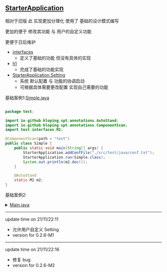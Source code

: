 ## [StarterApplication](https://github.com/Kloping/my-spring-tool/blob/master/src/main/java/io/github/kloping/MySpringTool/StarterApplication.java)

相对于旧版 此 实现更加分理化 使用了 基础的设计模式编写<br>

更加的便于 修改其功能 与 用户的自定义功能

更便于日后维护

- [interfaces](https://github.com/Kloping/my-spring-tool/tree/master/src/main/java/io/github/kloping/MySpringTool/interfaces)
    - 定义了基础的功能 但没有具体的实现
- [h1](https://github.com/Kloping/my-spring-tool/tree/master/src/main/java/io/github/kloping/MySpringTool/h1)
    - 完成了基础的功能实现
- [StarterApplication.Setting](https://github.com/Kloping/my-spring-tool/blob/master/src/main/java/io/github/kloping/MySpringTool/StarterApplication.java)
    - 系统 默认配置 与 功能的协调启动
    - 可根据具体需要更改配置 实现自己需要的功能

基础案例1:[Simple.java]()

```java

package test;

import io.github.kloping.spt.annotations.AutoStand;
import io.github.kloping.spt.annotations.ComponentScan;
import test.interfaces.M2;

@ComponentScan(path = "test")
public class Simple {
    public static void main(String[] args) {
        StarterApplication.addConfFile("./src/test/java/conf.txt");
        StarterApplication.run(Simple.class);
        System.out.println(m2.doc());
    }

    @AutoStand
    static M2 m2;
}

```

基础案例2:
<details> 
<summary><a href="#">Main.java</a></summary> 

```java
package old;

import io.github.kloping.spt.annotations.*;
import io.github.kloping.spt.entity.interfaces.Runner;
import io.github.kloping.spt.exceptions.NoRunException;
import test.interfaces.M2;

import java.lang.reflect.InvocationTargetException;

@ComponentScan(path = "test")
@Controller
public class Main {
    @Before
    public void before(String arg) {
        System.out.println("before => " + arg);
    }

    @Action("a")
    public void m1() {
        System.out.println("m1");
    }

    @Action("a.+")
    public void m2() {
        System.out.println("m2");
    }

    @Action("a<b=>s>")
    public void m3() {
        System.out.println("m3");
    }

    @Action("a<.*?=>s>c")
    public void m4(@Param("s") String s) {
        System.out.println(s);
        System.out.println("m4");
//        try {
//            Thread.sleep(1500);
//        } catch (InterruptedException e) {
//            e.printStackTrace();
//        }
    }

    @After
    public void after() {
        System.out.println("after");
    }

    @TimeEve(1000)
    public void s1() {
        System.out.println("1000");
    }

    @Schedule("10:05:00")
    public void s2() {
        System.out.println("333333333333333333333333333");
    }

    public static void main(String[] args) throws IllegalAccessException, InvocationTargetException {
        StarterApplication.addConfFile("./src/test/java/conf.txt");
        StarterApplication.setMainKey(Long.class);
        StarterApplication.setAccessTypes(String.class, Number.class);
        StarterApplication.setAllBefore(new Runner(Runner.state.BEFORE) {
            @Override
            public void run(Object t, Object[] objects) throws NoRunException {
                System.out.println("all after");
            }
        });
        StarterApplication.run(Main.class);
        StarterApplication.executeMethod(1000L, "a", "我是参数", 111111);
        StarterApplication.executeMethod(1001L, "ab", "我是参数", 111111);
        StarterApplication.executeMethod(1002L, "abc", "我是参数", 111111);
        StarterApplication.executeMethod(1002L, "adsadbc", "我是参数", 111111);
        StarterApplication.executeMethod(1002L, "abffdsfc", "我是参数", 111111);
        StarterApplication.executeMethod(1002L, "abeeeeec", "我是参数", 111111);
        System.out.println("===========");
        System.out.println(m2.doc());
    }

    @AutoStand
    static M2 m2;

    @AutoStand(id = "k1")
    static Boolean k1;
}

```

</details>



<hr>

update time on 21/11/22:11

* 允许用户自定义 Setting
* version for 0.2.6-M1

<hr>
update time on 21/11/22:16

* 修复 bug 
* version for 0.2.6-M2
